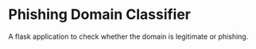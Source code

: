 # Phishing Domain Classifier
A flask application to check whether the domain is legitimate or phishing.